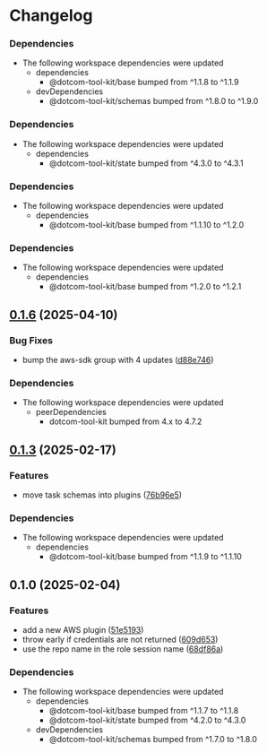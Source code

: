 # Changelog

### Dependencies

* The following workspace dependencies were updated
  * dependencies
    * @dotcom-tool-kit/base bumped from ^1.1.8 to ^1.1.9
  * devDependencies
    * @dotcom-tool-kit/schemas bumped from ^1.8.0 to ^1.9.0

### Dependencies

* The following workspace dependencies were updated
  * dependencies
    * @dotcom-tool-kit/state bumped from ^4.3.0 to ^4.3.1

### Dependencies

* The following workspace dependencies were updated
  * dependencies
    * @dotcom-tool-kit/base bumped from ^1.1.10 to ^1.2.0

### Dependencies

* The following workspace dependencies were updated
  * dependencies
    * @dotcom-tool-kit/base bumped from ^1.2.0 to ^1.2.1

## [0.1.6](https://github.com/Financial-Times/dotcom-tool-kit/compare/aws-v0.1.5...aws-v0.1.6) (2025-04-10)


### Bug Fixes

* bump the aws-sdk group with 4 updates ([d88e746](https://github.com/Financial-Times/dotcom-tool-kit/commit/d88e746bfadf8a8ddcd4d1692de07897cd796822))


### Dependencies

* The following workspace dependencies were updated
  * peerDependencies
    * dotcom-tool-kit bumped from 4.x to 4.7.2

## [0.1.3](https://github.com/Financial-Times/dotcom-tool-kit/compare/aws-v0.1.2...aws-v0.1.3) (2025-02-17)


### Features

* move task schemas into plugins ([76b96e5](https://github.com/Financial-Times/dotcom-tool-kit/commit/76b96e54ea0c9880bbedcc708ffde77638c8c267))


### Dependencies

* The following workspace dependencies were updated
  * dependencies
    * @dotcom-tool-kit/base bumped from ^1.1.9 to ^1.1.10

## 0.1.0 (2025-02-04)


### Features

* add a new AWS plugin ([51e5193](https://github.com/Financial-Times/dotcom-tool-kit/commit/51e5193b8676d58bcbb25017267a20f3a60afe8b))
* throw early if credentials are not returned ([609d653](https://github.com/Financial-Times/dotcom-tool-kit/commit/609d6538b0f6fd2b9cc31717b6652c59432bde90))
* use the repo name in the role session name ([68df86a](https://github.com/Financial-Times/dotcom-tool-kit/commit/68df86a9dc0c9c32781cad77139afc3b653092cf))


### Dependencies

* The following workspace dependencies were updated
  * dependencies
    * @dotcom-tool-kit/base bumped from ^1.1.7 to ^1.1.8
    * @dotcom-tool-kit/state bumped from ^4.2.0 to ^4.3.0
  * devDependencies
    * @dotcom-tool-kit/schemas bumped from ^1.7.0 to ^1.8.0
